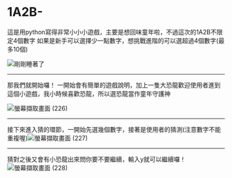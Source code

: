 # 1A2B-
這是用python寫得非常小小小遊戲，主要是想回味童年啦，不過這次的1A2B不限定4個數字
如果是新手可以選擇少一點數字，想挑戰進階的可以選超過4個數字(最多10個)

![剛剛睡著了](https://user-images.githubusercontent.com/91367098/151692056-138b6f74-42de-4c3a-a31c-a90adfdbfd90.png)
***********************************************************
那我們就開始囉！
一開始會有簡單的遊戲說明，加上一隻大恐龍歡迎使用者進到這個小遊戲，我小時候喜歡恐龍，所以選恐龍當作童年守護神

![螢幕擷取畫面 (226)](https://user-images.githubusercontent.com/91367098/151692334-82d71785-b752-40a0-ab40-3642ab0620ad.png)
***********************************************************
接下來進入猜的環節，一開始先選幾個數字，接著是使用者的猜測(注意數字不能重複喔)![螢幕擷取畫面 (227)](https://user-images.githubusercontent.com/91367098/151692599-f0ccd850-bcd1-4941-ace7-8b54a8b83613.png)
***********************************************************
猜對之後又會有小恐龍出來問你要不要繼續，輸入y就可以繼續囉！
![螢幕擷取畫面 (228)](https://user-images.githubusercontent.com/91367098/151692647-8450cf4e-8357-4157-9f19-915806278be9.png)
